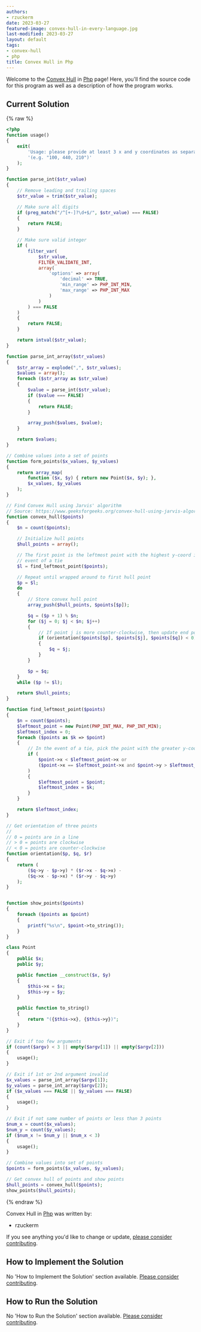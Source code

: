 ```yaml
---
authors:
- rzuckerm
date: 2023-03-27
featured-image: convex-hull-in-every-language.jpg
last-modified: 2023-03-27
layout: default
tags:
- convex-hull
- php
title: Convex Hull in Php
---
```


Welcome to the [Convex Hull](https://sampleprograms.io/projects/convex-hull) in [Php](https://sampleprograms.io/languages/php) page! Here, you'll find the source code for this program as well as a description of how the program works.

## Current Solution

{% raw %}

```php
<?php
function usage()
{
    exit(
        'Usage: please provide at least 3 x and y coordinates as separate lists ' .
        '(e.g. "100, 440, 210")'
    );
}

function parse_int($str_value)
{
    // Remove leading and trailing spaces
    $str_value = trim($str_value);

    // Make sure all digits
    if (preg_match("/^[+-]?\d+$/", $str_value) === FALSE)
    {
        return FALSE;
    }

    // Make sure valid integer
    if (
        filter_var(
            $str_value,
            FILTER_VALIDATE_INT,
            array(
                'options' => array(
                    'decimal' => TRUE,
                    'min_range' => PHP_INT_MIN,
                    'max_range' => PHP_INT_MAX
                )
            )
        ) === FALSE
    )
    {
        return FALSE;
    }

    return intval($str_value);
}

function parse_int_array($str_values)
{
    $str_array = explode(",", $str_values);
    $values = array();
    foreach ($str_array as $str_value)
    {
        $value = parse_int($str_value);
        if ($value === FALSE)
        {
            return FALSE;
        }

        array_push($values, $value);
    }

    return $values;
}

// Combine values into a set of points
function form_points($x_values, $y_values)
{
    return array_map(
        function ($x, $y) { return new Point($x, $y); },
        $x_values, $y_values
    );
}

// Find Convex Hull using Jarvis' algorithm
// Source: https://www.geeksforgeeks.org/convex-hull-using-jarvis-algorithm-or-wrapping/
function convex_hull($points)
{
    $n = count($points);

    // Initialize hull points
    $hull_points = array();

    // The first point is the leftmost point with the highest y-coord in the
    // event of a tie
    $l = find_leftmost_point($points);

    // Repeat until wrapped around to first hull point
    $p = $l;
    do
    {
        // Store convex hull point
        array_push($hull_points, $points[$p]);

        $q = ($p + 1) % $n;
        for ($j = 0; $j < $n; $j++)
        {
            // If point j is more counter-clockwise, then update end point (q)
            if (orientation($points[$p], $points[$j], $points[$q]) < 0)
            {
                $q = $j;
            }
        }

        $p = $q;
    }
    while ($p != $l);

    return $hull_points;
}

function find_leftmost_point($points)
{
    $n = count($points);
    $leftmost_point = new Point(PHP_INT_MAX, PHP_INT_MIN);
    $leftmost_index = 0;
    foreach ($points as $k => $point)
    {
        // In the event of a tie, pick the point with the greater y-coord
        if (
            $point->x < $leftmost_point->x or 
            ($point->x == $leftmost_point->x and $point->y > $leftmost_point->y)
        )
        {
            $leftmost_point = $point;
            $leftmost_index = $k;
        }
    }

    return $leftmost_index;
}

// Get orientation of three points
//
// 0 = points are in a line
// > 0 = points are clockwise
// < 0 = points are counter-clockwise
function orientation($p, $q, $r)
{
    return (
        ($q->y - $p->y) * ($r->x - $q->x) -
        ($q->x - $p->x) * ($r->y - $q->y)
    );
}


function show_points($points)
{
    foreach ($points as $point)
    {
        printf("%s\n", $point->to_string());
    }
}

class Point
{
    public $x;
    public $y;

    public function __construct($x, $y)
    {
        $this->x = $x;
        $this->y = $y;
    }

    public function to_string()
    {
        return "({$this->x}, {$this->y})";
    }
}

// Exit if too few arguments
if (count($argv) < 3 || empty($argv[1]) || empty($argv[2]))
{
    usage();
}

// Exit if 1st or 2nd argument invalid
$x_values = parse_int_array($argv[1]);
$y_values = parse_int_array($argv[2]);
if ($x_values === FALSE || $y_values === FALSE)
{
    usage();
}

// Exit if not same number of points or less than 3 points
$num_x = count($x_values);
$num_y = count($y_values);
if ($num_x != $num_y || $num_x < 3)
{
    usage();
}

// Combine values into set of points
$points = form_points($x_values, $y_values);

// Get convex hull of points and show points
$hull_points = convex_hull($points);
show_points($hull_points);

```

{% endraw %}

Convex Hull in [Php](https://sampleprograms.io/languages/php) was written by:

- rzuckerm

If you see anything you'd like to change or update, [please consider contributing](https://github.com/TheRenegadeCoder/sample-programs).

## How to Implement the Solution

No 'How to Implement the Solution' section available. [Please consider contributing](https://github.com/TheRenegadeCoder/sample-programs-website).

## How to Run the Solution

No 'How to Run the Solution' section available. [Please consider contributing](https://github.com/TheRenegadeCoder/sample-programs-website).